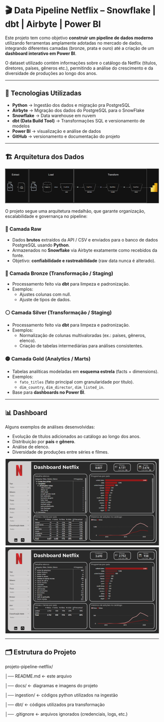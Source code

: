 # 🎬 Data Pipeline Netflix – Snowflake | dbt | Airbyte | Power BI

Este projeto tem como objetivo **construir um pipeline de dados moderno** utilizando ferramentas amplamente adotadas no mercado de dados, integrando diferentes camadas (bronze, prata e ouro) até a criação de um **dashboard interativo em Power BI**.

O dataset utilizado contém informações sobre o catálogo da Netflix (títulos, diretores, países, gêneros etc.), permitindo a análise do crescimento e da diversidade de produções ao longo dos anos.

---

## 🚀 Tecnologias Utilizadas

- **Python** → Ingestão dos dados e migração pra PostgreSQL
- **Airbyte** → Migração dos dados do PostgreSQL para o SnowFlake
- **Snowflake** → Data warehouse em nuvem
- **dbt (Data Build Tool)** → Transformações SQL e versionamento de modelos
- **Power BI** → visualização e análise de dados
- **GitHub** → versionamento e documentação do projeto

---

## 🏗️ Arquitetura dos Dados

![Arquitetura do Projeto](docs/arquitetura.png)

O projeto segue uma arquitetura medalhão, que garante organização, escalabilidade e governança no pipeline:

### 🔹 Camada Raw 
- Dados **brutos** extraídos da API / CSV e enviados para o banco de dados PostgreSQL usando **Python**.
- Armazenados no **Snowflake** via Airbyte exatamente como recebidos da fonte.
- Objetivo: **confiabilidade e rastreabilidade** (raw data nunca é alterado).

### 🔸 Camada Bronze (Transformação / Staging)
- Processamento feito via **dbt** para limpeza e padronização.  
- Exemplos:
  - Ajustes colunas com null.  
  - Ajuste de tipos de dados.    

### ⚪ Camada Silver (Transformação / Staging)
- Processamento feito via **dbt** para limpeza e padronização.  
- Exemplos:
  - Normalização de colunas multivaloradas (ex.: países, gêneros, elenco).  
  - Criação de tabelas intermediárias para análises consistentes.    

### 🟡 Camada Gold (Analytics / Marts)
- Tabelas analíticas modeladas em **esquema estrela** (facts + dimensions).  
- Exemplos:
  - `fato_titles` (fato principal com granularidade por título).  
  - `dim_country`, `dim_director`, `dim_listed_in`.  
- Base para **dashboards no Power BI**.

---

## 📊 Dashboard

Alguns exemplos de análises desenvolvidas:

- Evolução de títulos adicionados ao catálogo ao longo dos anos.  
- Distribuição por **país** e **gênero**.  
- Análise de elenco.
- Diversidade de produções entre séries e filmes.

![Dashboard1](docs/Imagem1.png)
![Dashboard2](docs/Imagem2.png)

---

## 🗂️ Estrutura do Projeto

projeto-pipeline-netflix/

│── README.md <- este arquivo

│── docs/ <- diagramas e imagens do projeto

│── ingestion/ <- códigos python utilizados na ingestão

│── dbt/ <- códigos utilizados pra transformação

│── .gitignore <- arquivos ignorados (credenciais, logs, etc.)

